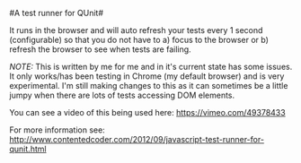 #A test runner for QUnit#

It runs in the browser and will auto refresh your tests every 1 second (configurable) so that you do not have to a) focus to the browser or b) refresh the browser to see when tests are failing.

*NOTE:* This is written by me for me and in it's current state has some issues. It only works/has been testing in Chrome (my default browser) and is very experimental. I'm still making changes to this as it can sometimes be a little jumpy when there are lots of tests accessing DOM elements.

You can see a video of this being used here: https://vimeo.com/49378433

For more information see: http://www.contentedcoder.com/2012/09/javascript-test-runner-for-qunit.html